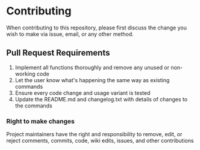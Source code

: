 # Contributing

When contributing to this repository, please first discuss the change you wish to make via issue, email, or any other method.

## Pull Request Requirements

1. Implement all functions thoroughly and remove any unused or non-working code
3. Let the user know what's happening the same way as existing commands
2. Ensure every code change and usage variant is tested
3. Update the README.md and changelog.txt with details of changes to the commands

### Right to make changes

Project maintainers have the right and responsibility to remove, edit, or reject comments, commits, code, wiki edits, issues, and other contributions
